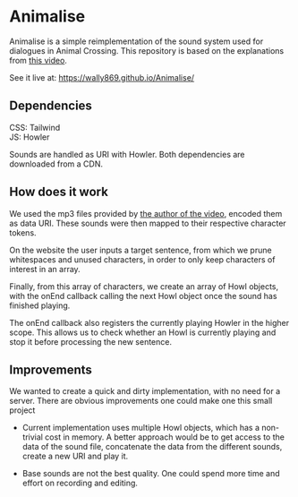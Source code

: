 # Animalise

Animalise is a simple reimplementation of the sound system used for dialogues in Animal Crossing.
This repository is based on the explanations from [this video](https://www.youtube.com/watch?v=t_jFVcA-ZsQ).

See it live at: https://wally869.github.io/Animalise/

## Dependencies

CSS: Tailwind  
JS: Howler

Sounds are handled as URI with Howler. Both dependencies are downloaded from a CDN.

## How does it work

We used the mp3 files provided by [the author of the video](https://www.reddit.com/r/Unity3D/comments/gvkwg8/how_to_make_animalese_animal_crossings_language/fsr3rup?utm_source=share&utm_medium=web2x), encoded them as data URI. These sounds were then mapped to their respective character tokens.

On the website the user inputs a target sentence, from which we prune whitespaces and unused characters, in order to only keep characters of interest in an array.

Finally, from this array of characters, we create an array of Howl objects, with the onEnd callback calling the next Howl object once the sound has finished playing.

The onEnd callback also registers the currently playing Howler in the higher scope. This allows us to check whether an Howl is currently playing and stop it before processing the new sentence.

## Improvements

We wanted to create a quick and dirty implementation, with no need for a server. There are obvious improvements one could make one this small project

- Current implementation uses multiple Howl objects, which has a non-trivial cost in memory. A better approach would be to get access to the data of the sound file, concatenate the data from the different sounds, create a new URI and play it.

- Base sounds are not the best quality. One could spend more time and effort on recording and editing.
